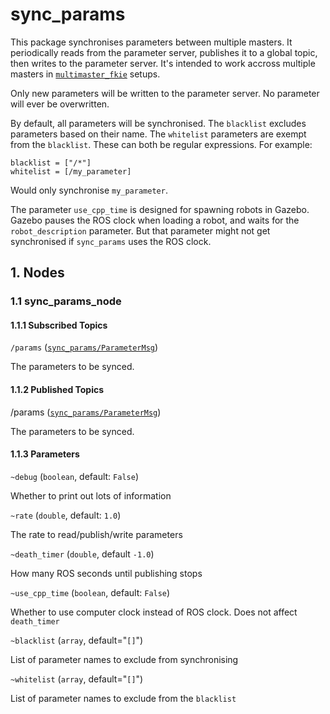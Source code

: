 # sync_params
This package synchronises parameters between multiple masters. It periodically reads from the parameter server, publishes it to a global topic, then writes to the parameter server. It's intended to work accross multiple masters in [`multimaster_fkie`](http://wiki.ros.org/multimaster_fkie) setups.

Only new parameters will be written to the parameter server. No parameter will ever be overwritten.

By default, all parameters will be synchronised. The `blacklist` excludes parameters based on their name. The `whitelist` parameters are exempt from the `blacklist`. These can both be regular expressions. For example:
```
blacklist = ["/*"]
whitelist = [/my_parameter]
```
Would only synchronise `my_parameter`.

The parameter `use_cpp_time` is designed for spawning robots in Gazebo. Gazebo pauses the ROS clock when loading a robot, and waits for the `robot_description` parameter. But that parameter might not get synchronised if `sync_params` uses the ROS clock. 

## 1. Nodes
### 1.1 sync_params_node
#### 1.1.1 Subscribed Topics
`/params` ([`sync_params/ParameterMsg`](msg/ParameterMsg.msg))

The parameters to be synced.

#### 1.1.2 Published Topics
/params ([`sync_params/ParameterMsg`](msg/ParameterMsg.msg))

The parameters to be synced.

#### 1.1.3 Parameters
`~debug` (`boolean`, default: `False`)

Whether to print out lots of information

`~rate` (`double`, default: `1.0`)

The rate to read/publish/write parameters

`~death_timer` (`double`, default `-1.0`)

How many ROS seconds until publishing stops

`~use_cpp_time` (`boolean`, default: `False`)

Whether to use computer clock instead of ROS clock. Does not affect `death_timer`

`~blacklist` (`array`, default="`[]`")

List of parameter names to exclude from synchronising

`~whitelist` (`array`, default="`[]`")

List of parameter names to exclude from the `blacklist`

